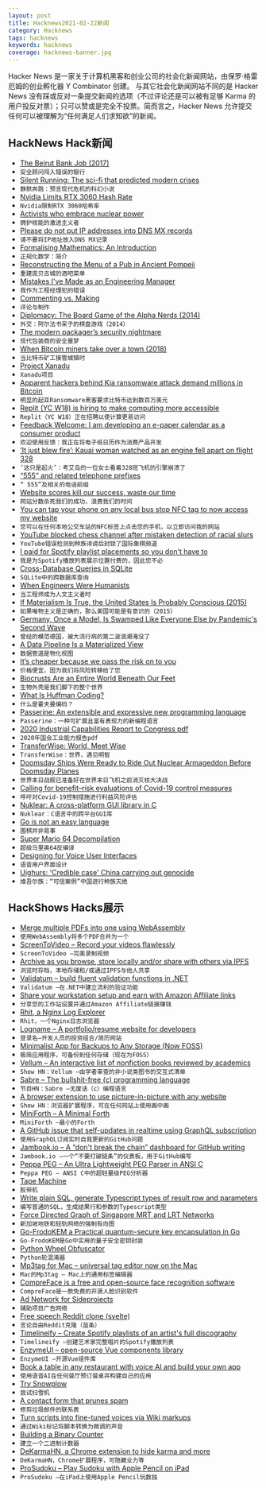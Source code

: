 ```yaml
---
layout: post
title: Hacknews2021-02-22新闻
category: Hacknews
tags: hacknews
keywords: hacknews
coverage: hacknews-banner.jpg
---
```


Hacker News 是一家关于计算机黑客和创业公司的社会化新闻网站，由保罗·格雷厄姆的创业孵化器 Y Combinator 创建。
与其它社会化新闻网站不同的是 Hacker News 没有踩或反对一条提交新闻的选项（不过评论还是可以被有足够 Karma 的用户投反对票）；只可以赞或是完全不投票。简而言之，Hacker News 允许提交任何可以被理解为“任何满足人们求知欲”的新闻。

## HackNews Hack新闻


- [The Beirut Bank Job (2017)](https://darknetdiaries.com/episode/6/)
- `安全顾问闯入错误的银行`
- [Silent Running: The sci-fi that predicted modern crises](https://www.bbc.com/culture/article/20210212-silent-running-the-sci-fi-that-predicted-modern-crises)
- `静默奔跑：预言现代危机的科幻小说`
- [Nvidia Limits RTX 3060 Hash Rate](https://www.tomshardware.com/news/nvidia-announces-cryptocurrency-mining-processor-gpu-line)
- `Nvidia限制RTX 3060哈希率`
- [Activists who embrace nuclear power](https://www.newyorker.com/tech/annals-of-technology/the-activists-who-embrace-nuclear-power)
- `拥护核能的激进主义者`
- [Please do not put IP addresses into DNS MX records](https://blog.hboeck.de/archives/904-Please-do-not-put-IP-addresses-into-DNS-MX-records.html)
- `请不要将IP地址放入DNS MX记录`
- [Formalising Mathematics: An Introduction](https://xenaproject.wordpress.com/2021/01/21/formalising-mathematics-an-introduction/)
- `正规化数学：简介`
- [Reconstructing the Menu of a Pub in Ancient Pompeii](https://www.atlasobscura.com/articles/recreate-the-menu-of-pompeii-ancient-pub)
- `重建庞贝古城的酒吧菜单`
- [Mistakes I've Made as an Engineering Manager](https://css-tricks.com/mistakes-ive-made-as-an-engineering-manager/)
- `我作为工程经理犯的错误`
- [Commenting vs. Making](https://chiefofstuff.substack.com/p/commenting-vs-making)
- `评论与制作`
- [Diplomacy: The Board Game of the Alpha Nerds (2014)](http://grantland.com/features/diplomacy-the-board-game-of-the-alpha-nerds/)
- `外交：阿尔法书呆子的棋盘游戏（2014）`
- [The modern packager’s security nightmare](https://blogs.gentoo.org/mgorny/2021/02/19/the-modern-packagers-security-nightmare/)
- `现代包装商的安全噩梦`
- [When Bitcoin miners take over a town (2018)](https://www.politico.eu/article/this-is-what-happens-when-bitcoin-miners-take-over-your-town/)
- `当比特币矿工接管城镇时`
- [Project Xanadu](https://en.wikipedia.org/wiki/Project_Xanadu)
- `Xanadu项目`
- [Apparent hackers behind Kia ransomware attack demand millions in Bitcoin](https://www.thedrive.com/tech/39309/the-apparent-hackers-behind-kias-ransomware-attack-are-demanding-millions-in-bitcoin)
- `明显的起亚Ransomware黑客要求比特币达到数百万美元`
- [Replit (YC W18) is hiring to make computing more accessible](https://blog.repl.it/seriesa)
- `Replit（YC W18）正在招聘以使计算更易访问`
- [Feedback Welcome: I am developing an e-paper calendar as a consumer product](https://www.invisible-computers.com/)
- `欢迎使用反馈：我正在将电子纸日历作为消费产品开发`
- [‘It just blew fire’: Kauai woman watched as an engine fell apart on flight 328](https://www.hawaiinewsnow.com/2021/02/21/it-just-blew-fire-kauai-woman-watched-engine-failed-united-flight/)
- `‘这只是起火’：考艾岛的一位女士看着328班飞机的引擎崩溃了`
- [“555” and related telephone prefixes](https://computer.rip/2021-02-20%20555%20500%20710%20etc.html)
- `“ 555”及相关的电话前缀`
- [Website scores kill our success, waste our time](https://www.arencambre.com/2021/02/20/website-scores-kill-our-success-waste-our-time/)
- `网站分数杀死我们的成功，浪费我们的时间`
- [You can tap your phone on any local bus stop NFC tag to now access my website](https://joshwithers.blog/2021/02/22/tap-your-phone.html)
- `您可以在任何本地公交车站的NFC标签上点击您的手机，以立即访问我的网站`
- [YouTube blocked chess channel after mistaken detection of racial slurs](https://www.news18.com/news/buzz/youtube-ai-blocked-chess-channel-after-confusing-black-and-white-for-racist-slurs-3454316.html)
- `YouTube错误检测到种族诽谤后封锁了国际象棋频道`
- [I paid for Spotify playlist placements so you don’t have to](https://najinsan.wordpress.com/2021/02/15/i-paid-for-spotify-playlist-placements-so-you-dont-have-to/)
- `我是为Spotify播放列表展示位置付费的，因此您不必`
- [Cross-Database Queries in SQLite](https://simonwillison.net/2021/Feb/21/cross-database-queries/)
- `SQLite中的跨数据库查询`
- [When Engineers Were Humanists](https://www.nybooks.com/articles/2021/03/11/engineers-humanists-renaissance-inventions/)
- `当工程师成为人文主义者时`
- [If Materialism Is True, the United States Is Probably Conscious (2015)](https://faculty.ucr.edu/~eschwitz/SchwitzAbs/USAconscious.htm)
- `如果唯物主义是正确的，那么美国可能是有意识的（2015）`
- [Germany, Once a Model, Is Swamped Like Everyone Else by Pandemic's Second Wave](https://www.nytimes.com/2021/02/20/world/europe/germany-coronavirus-second-wave.html)
- `曾经的模范德国，被大流行病的第二波浪潮淹没了`
- [A Data Pipeline Is a Materialized View](https://nchammas.com/writing/data-pipeline-materialized-view)
- `数据管道是物化视图`
- [It’s cheaper because we pass the risk on to you](https://shkspr.mobi/blog/2021/02/its-cheaper-because-we-pass-the-risk-on-to-you/)
- `价格便宜，因为我们将风险转移给了您`
- [Biocrusts Are an Entire World Beneath Our Feet](https://www.atlasobscura.com/articles/what-is-a-biocrust)
- `生物外壳是我们脚下的整个世界`
- [What Is Huffman Coding?](https://www.baseclass.io/huffman-coding/)
- `什么是霍夫曼编码？`
- [Passerine: An extensible and expressive new programming language](http://passerine.io)
- `Passerine：一种可扩展且富有表现力的新编程语言`
- [2020 Industrial Capabilities Report to Congress pdf](https://www.businessdefense.gov/Portals/51/USA002573-20%20ICR_2020_Web.pdf)
- `2020年国会工业能力报告pdf`
- [TransferWise: World, Meet Wise](https://wise.com/gb/blog/world-meet-wise)
- `TransferWise：世界，遇见明智`
- [Doomsday Ships Were Ready to Ride Out Nuclear Armageddon Before Doomsday Planes](https://www.thedrive.com/the-war-zone/39301/there-were-doomsday-ships-ready-to-ride-out-nuclear-armageddon-before-there-were-doomsday-planes)
- `世界末日战舰已准备好在世界末日飞机之前消灭核大决战`
- [Calling for benefit–risk evaluations of Covid-19 control measures](https://www.thelancet.com/journals/lancet/article/PIIS0140-6736(21)00193-8/fulltext)
- `呼吁对Covid-19控制措施进行利益风险评估`
- [Nuklear: A cross-platform GUI library in C](https://github.com/Immediate-Mode-UI/Nuklear)
- `Nuklear：C语言中的跨平台GUI库`
- [Go is not an easy language](https://www.arp242.net/go-easy.html)
- `围棋并非易事`
- [Super Mario 64 Decompilation](https://github.com/n64decomp/sm64)
- `超级马里奥64反编译`
- [Designing for Voice User Interfaces](https://blog.snappymob.com/designing-for-voice-user-interfaces-principles-and-best-practices)
- `语音用户界面设计`
- [Uighurs: 'Credible case' China carrying out genocide](https://www.bbc.com/news/uk-55973215)
- `维吾尔族：“可信案例”中国进行种族灭绝`


## HackShows Hacks展示

- [ Merge multiple PDFs into one using WebAssembly](http://localpdf.tech/)
- `使用WebAssembly将多个PDF合并为一个`
- [ ScreenToVideo – Record your videos flawlessly](https://screentovideo.com/)
- `ScreenToVideo –完美录制视频`
- [ Archive as you browse, store locally and/or share with others via IPFS](https://archiveweb.page)
- `浏览时存档，本地存储和/或通过IPFS与他人共享`
- [ Validatum – build fluent validation functions in .NET](https://github.com/bsheldrick/validatum)
- `Validatum –在.NET中建立流利的验证功能`
- [ Share your workstation setup and earn with Amazon Affiliate links](https://workstations.shop)
- `分享您的工作站设置并通过Amazon Affiliate链接赚钱`
- [ Rhit, a Nginx Log Explorer](https://github.com/Canop/rhit)
- `Rhit，一个Nginx日志浏览器`
- [ Logname – A portfolio/resume website for developers](https://www.logname.dev/)
- `登录名–开发人员的投资组合/简历网站`
- [ Minimalist App for Backups to Any Storage (Now FOSS)](https://github.com/bimbashrestha/blobbackup)
- `极简应用程序，可备份到任何存储（现在为FOSS）`
- [ Vellum – An interactive list of nonfiction books reviewed by academics](https://vellum.tachy.org)
- `Show HN：Vellum –由学者审查的非小说类图书的交互式清单`
- [ Sabre – The bullshit-free (c) programming language](https://github.com/garritfra/sabre)
- `节目HN：Sabre –无废话（c）编程语言`
- [ A browser extension to use picture-in-picture with any website](https://www.tabfloater.io/)
- `Show HN：浏览器扩展程序，可在任何网站上使用画中画`
- [ MiniForth – A Minimal Forth](https://github.com/davidjade/MiniForth)
- `MiniForth –最小的Forth`
- [ A GitHub issue that self-updates in realtime using GraphQL subscription](https://github.com/zaiste/zaiste.net/issues/14)
- `使用GraphQL订阅实时自我更新的GitHub问题`
- [ Jambook.io – A “don't break the chain” dashboard for GitHub writing](https://www.jambook.io/)
- `Jambook.io –一个“不要打破链条”的仪表板，用于GitHub编写`
- [ Peppa PEG – An Ultra Lightweight PEG Parser in ANSI C](item?id=26210196)
- `Peppa PEG – ANSI C中的超轻量级PEG分析器`
- [ Tape Machine](https://www.youtube.com/watch?v=XlQkZrrQx3U&feature=youtu.be)
- `胶带机`
- [ Write plain SQL, generate Typescript types of result row and parameters](https://github.com/beenotung/gen-sql-type)
- `编写普通的SQL，生成结果行和参数的Typescript类型`
- [ Force Directed Graph of Singapore MRT and LRT Networks](https://observablehq.com/@cheeaun/force-directed-graph-of-singapore-mrt-and-lrt-networks)
- `新加坡地铁和轻轨网络的强制有向图`
- [ Go-FrodoKEM a Practical quantum-secure key encapsulation in Go](https://github.com/kuking/go-frodokem/)
- `Go-FrodoKEM是Go中实用的量子安全密钥封装`
- [ Python Wheel Obfuscator](https://github.com/huntzhan/pywhlobf)
- `Python轮混淆器`
- [ Mp3tag for Mac – universal tag editor now on the Mac](https://mp3tag.app)
- `Mac的Mp3tag – Mac上的通用标签编辑器`
- [ CompreFace is a free and open-source face recognition software](https://github.com/exadel-inc/CompreFace)
- `CompreFace是一款免费的开源人脸识别软件`
- [ Ad Network for Sideprojects](https://tinyads.io)
- `辅助项目广告网络`
- [ Free speech Reddit clone (svelte)](https://github.com/profullstack/upvotocracy-ui-ssr)
- `言论自由Reddit克隆（苗条）`
- [ Timelineify – Create Spotify playlists of an artist's full discography](https://www.timelineify.com/)
- `Timelineify –创建艺术家完整唱片的Spotify播放列表`
- [ EnzymeUI – open-source Vue components library](https://enzymeui.com/)
- `EnzymeUI –开源Vue组件库`
- [ Book a table in any restaurant with voice AI and build your own app](https://repl.it/@VladCarter/dasha-table-booking)
- `使用语音AI在任何餐厅预订餐桌并构建自己的应用`
- [ Try Snowplow](https://snowplowanalytics.com/blog/2021/01/20/introducing-try-snowplow/)
- `尝试扫雪机`
- [ A contact form that prunes spam](https://powreach.com)
- `修剪垃圾邮件的联系表`
- [ Turn scripts into fine-tuned voices via Wiki markups](https://github.com/baxtree/wiki2ssml)
- `通过Wiki标记将脚本转换为微调的声音`
- [ Building a Binary Counter](https://www.daniellowengrub.com/blog/2021/02/08/binary-counter)
- `建立一个二进制计数器`
- [ DeKarmaHN, a Chrome extension to hide karma and more](https://github.com/bdibs/DeKarmaHN)
- `DeKarmaHN，Chrome扩展程序，可隐藏业力等`
- [ ProSudoku – Play Sudoku with Apple Pencil on iPad](https://apps.apple.com/app/pro-sudoku/id1537203265)
- `ProSudoku –在iPad上使用Apple Pencil玩数独`


